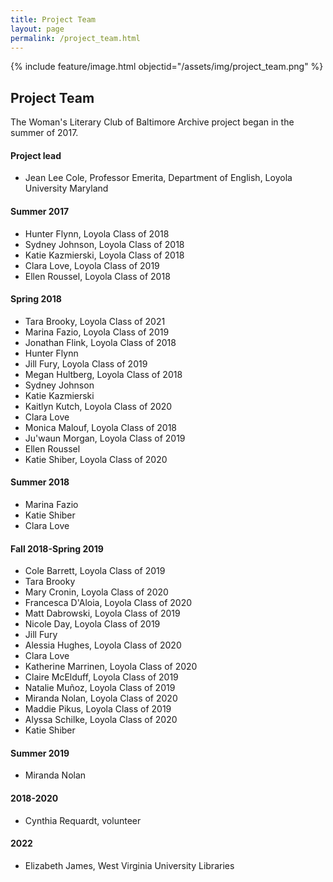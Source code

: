 ```yaml
---
title: Project Team
layout: page
permalink: /project_team.html
---
```


{% include feature/image.html objectid="/assets/img/project_team.png" %}
## Project Team
The Woman's Literary Club of Baltimore Archive project began in the summer of 2017. 

#### Project lead
- Jean Lee Cole, Professor Emerita, Department of English, Loyola University Maryland

#### Summer 2017
- Hunter Flynn, Loyola Class of 2018
- Sydney Johnson, Loyola Class of 2018
- Katie Kazmierski, Loyola Class of 2018
- Clara Love, Loyola Class of 2019
- Ellen Roussel, Loyola Class of 2018

#### Spring 2018
- Tara Brooky, Loyola Class of 2021
- Marina Fazio, Loyola Class of 2019 
- Jonathan Flink, Loyola Class of 2018 
- Hunter Flynn 
- Jill Fury, Loyola Class of 2019 
- Megan Hultberg, Loyola Class of 2018 
- Sydney Johnson 
- Katie Kazmierski 
- Kaitlyn Kutch, Loyola Class of 2020 
- Clara Love 
- Monica Malouf, Loyola Class of 2018 
- Ju'waun Morgan, Loyola Class of 2019 
- Ellen Roussel 
- Katie Shiber, Loyola Class of 2020

#### Summer 2018
- Marina Fazio 
- Katie Shiber 
- Clara Love

#### Fall 2018-Spring 2019
- Cole Barrett, Loyola Class of 2019  
- Tara Brooky 
- Mary Cronin, Loyola Class of 2020  
- Francesca D'Aloia, Loyola Class of 2020
- Matt Dabrowski, Loyola Class of 2019  
- Nicole Day, Loyola Class of 2019 
- Jill Fury 
- Alessia Hughes, Loyola Class of 2020  
- Clara Love 
- Katherine Marrinen, Loyola Class of 2020 
- Claire McElduff, Loyola Class of 2019  
- Natalie Muñoz, Loyola Class of 2019  
- Miranda Nolan, Loyola Class of 2020 
- Maddie Pikus, Loyola Class of 2019
- Alyssa Schilke, Loyola Class of 2020 
- Katie Shiber 

#### Summer 2019
- Miranda Nolan

#### 2018-2020
- Cynthia Requardt, volunteer

#### 2022
- Elizabeth James, West Virginia University Libraries
